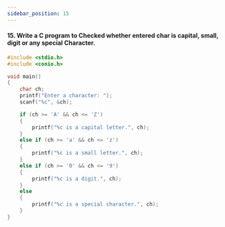 ```yaml
---
sidebar_position: 15
---
```


#### 15. Write a C program to Checked whether entered char is capital, small, digit or any special Character.

```c
#include <stdio.h>
#include <conio.h>

void main()
{
    char ch;
    printf("Enter a character: ");
    scanf("%c", &ch);

    if (ch >= 'A' && ch <= 'Z')
    {
        printf("%c is a capital letter.", ch);
    }
    else if (ch >= 'a' && ch <= 'z')
    {
        printf("%c is a small letter.", ch);
    }
    else if (ch >= '0' && ch <= '9')
    {
        printf("%c is a digit.", ch);
    }
    else
    {
        printf("%c is a special character.", ch);
    }
}

```
